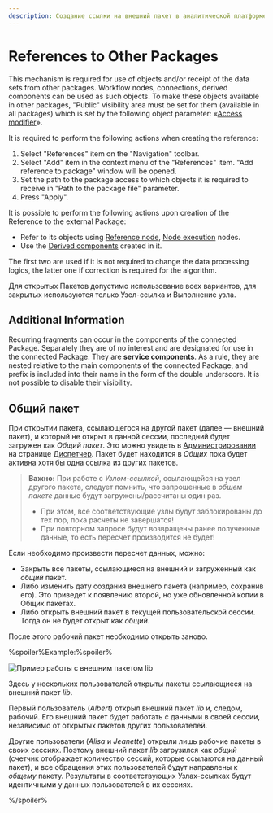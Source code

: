 ```yaml
---
description: Создание ссылки на внешний пакет в аналитической платформе Loginom. Узел-ссылка. Выполнение узла. Производный компонент. Общий пакет.
---
```

# References to Other Packages

This mechanism is required for use of objects and/or receipt of the data sets from other packages. Workflow nodes, connections, derived components can be used as such objects. To make these objects available in other packages, "Public" visibility area must be set for them (available in all packages) which is set by the following object parameter: «[Access modifier](./access-modifier.md)».

It is required to perform the following actions when creating the reference:

1. Select "References" item on the "Navigation" toolbar.
2. Select "Add" item in the context menu of the "References" item. "Add reference to package" window will be opened.
3. Set the path to the package access to which objects it is required to receive in "Path to the package file" parameter.
4. Press "Apply".

It is possible to perform the following actions upon creation of the Reference to the external Package:
* Refer to its objects using [Reference node](./../processors/control/reference-node.md), [Node execution](./../processors/control/execute-node.md) nodes.
* Use the [Derived components](./derived-component.md) created in it.

The first two are used if it is not required to change the data processing logics, the latter one if correction is required for the algorithm.

Для открытых Пакетов допустимо использование всех вариантов, для закрытых используются только Узел-ссылка и Выполнение узла.

## Additional Information
Recurring fragments can occur in the components of the connected Package. Separately they are of no interest and are designated for use in the connected Package. They are **service components**. As a rule, they are nested relative to the main components of the connected Package, and prefix is included into their name in the form of the double underscore. It is not possible to disable their visibility.

## Общий пакет

При открытии пакета, ссылающегося на другой пакет (далее — внешний пакет), и который не открыт в данной сессии, последний будет загружен как *Общий пакет*. Это можно увидеть в [Администрировании](./../admin/README.md) на странице [Диспетчер](./../admin/dispatcher.md). Пакет будет находится в *Общих* пока будет активна хотя бы одна ссылка из других пакетов.

> **Важно:** При работе с *Узлом-ссылкой*, ссылающейся на узел другого пакета, следует помнить, что запрошенные в *общем пакете* данные будут загружены/рассчитаны один раз.
> * При этом, все соответствующие узлы будут заблокированы до тех пор, пока расчеты не завершатся!
> * При повторном запросе будут возвращены ранее полученные данные, то есть пересчет производится не будет!

Если необходимо произвести пересчет данных, можно:

* Закрыть все пакеты, ссылающиеся на внешний и загруженный как *общий* пакет.
* Либо изменить дату создания внешнего пакета (например, сохранив его). Это приведет к появлению второй, но уже обновленной копии в Общих пакетах.
* Либо открыть внешний пакет в текущей пользовательской сессии. Тогда он не будет открыт как *общий*.

После этого рабочий пакет необходимо открыть заново.

%spoiler%Example:%spoiler%

![Пример работы с внешним пакетом lib](./common-package.png)

Здесь у нескольких пользователей открыты пакеты ссылающиеся на внешний пакет *lib*.

Первый пользователь (*Albert*) открыл внешний пакет *lib* и, следом, рабочий. Его внешний пакет будет работать с данными в своей сессии, независимо от открытых пакетов других пользователей.

Другие пользователи (*Alisa* и *Jeanette*) открыли лишь рабочие пакеты в своих сессиях. Поэтому внешний пакет *lib* загрузился как *общий* (счетчик отображает количество сессий, которые ссылаются на данный пакет), и все обращения этих пользователей будут направлены к *общему* пакету. Результаты в соответствующих Узлах-ссылках будут идентичными у данных пользователей в их сессиях.

%/spoiler%
